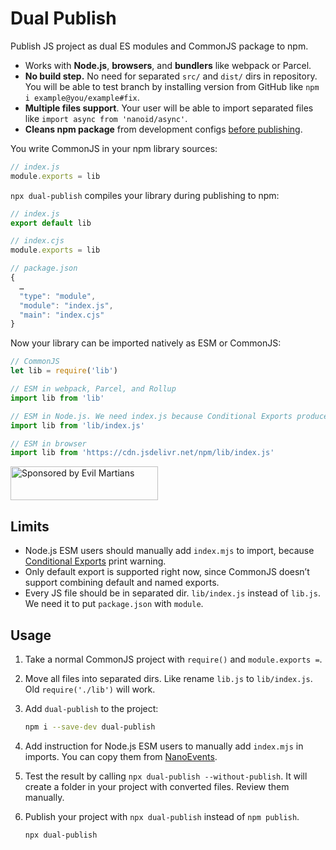 # Dual Publish

Publish JS project as dual ES modules and CommonJS package to npm.

* Works with **Node.js**, **browsers**, and **bundlers** like webpack or Parcel.
* **No build step.** No need for separated `src/` and `dist/` dirs in repository.
  You will be able to test branch by installing version from GitHub like
  `npm i example@you/example#fix`.
* **Multiple files support**. Your user will be able to import separated files
  like `import async from 'nanoid/async'`.
* **Cleans npm package** from development configs [before publishing].

You write CommonJS in your npm library sources:

```js
// index.js
module.exports = lib
```

`npx dual-publish` compiles your library during publishing to npm:

```js
// index.js
export default lib

// index.cjs
module.exports = lib

// package.json
{
  …
  "type": "module",
  "module": "index.js",
  "main": "index.cjs"
}
```

Now your library can be imported natively as ESM or CommonJS:

```js
// CommonJS
let lib = require('lib')

// ESM in webpack, Parcel, and Rollup
import lib from 'lib'

// ESM in Node.js. We need index.js because Conditional Exports produce warning.
import lib from 'lib/index.js'

// ESM in browser
import lib from 'https://cdn.jsdelivr.net/npm/lib/index.js'
```

[before publishing]: https://github.com/shashkovdanil/clean-publish/

<a href="https://evilmartians.com/?utm_source=dual-publish">
  <img src="https://evilmartians.com/badges/sponsored-by-evil-martians.svg"
      alt="Sponsored by Evil Martians" width="236" height="54">
</a>

## Limits

* Node.js ESM users should manually add `index.mjs` to import, because
  [Conditional Exports] print warning.
* Only default export is supported right now, since CommonJS doesn’t support
  combining default and named exports.
* Every JS file should be in separated dir. `lib/index.js` instead of `lib.js`.
  We need it to put `package.json` with `module`.

[Conditional Exports]: https://nodejs.org/api/esm.html#esm_conditional_exports


## Usage

1. Take a normal CommonJS project with `require()` and `module.exports =`.
2. Move all files into separated dirs. Like rename `lib.js` to `lib/index.js`.
   Old `require('./lib')` will work.
3. Add `dual-publish` to the project:

   ```sh
   npm i --save-dev dual-publish
   ```
4. Add instruction for Node.js ESM users to manually add `index.mjs` in imports.
   You can copy them from
   [NanoEvents](https://github.com/ai/nanoevents/#es-modules).
5. Test the result by calling `npx dual-publish --without-publish`.
   It will create a folder in your project with converted files.
   Review them manually.
6. Publish your project with `npx dual-publish` instead of `npm publish`.

   ```sh
   npx dual-publish
   ```
